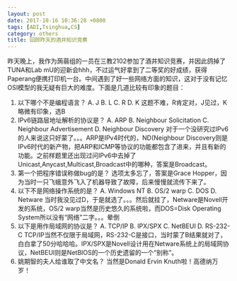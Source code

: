 ```yaml
---
layout: post
date: 2017-10-16 10:36:28 +0800
tags: [ADI,Tsinghua,CS]
category: others
title: 回顾昨天的酒井知识竞赛
---
```


昨天晚上，我作为蒟蒻组的一员在三教2102参加了酒井知识竞赛，并因此鸽掉了TUNA和Lab mU的迎新会hhh，不过运气好拿到了二等奖的好成绩，获得Paperang便携打印机一台。中间遇到了好一些网络方面的知识，这对于没有记忆OSI模型的我无疑有巨大的难度。下面是几道比较有印象的题目：

1. 以下哪个不是编程语言？
   A. J B. L C. R D. K
   这题不难，R肯定对，J见过，K略微有印象，选B  
2. IPv6链路层地址解析的协议是？
   A. ARP B. Neighbour Solicitation C. Neighbour Advertisement D. Neighbour Discovery
   对于一个没研究过IPv6的人来说这只好蒙了。。。ARP是IPv4时代的，ND(Neighbour Discovery则是IPv6时代的新产物，把ARP和ICMP等协议的功能都包含了进来，并且有新的功能。之前样题里还出现过问IPv6中去掉了Unicast,Anycast,Multicast,Broadcast中的哪种，答案是Broadcast。
3. 第一个把程序错误称做bug的是？
	选项太多忘了，答案是Grace Hopper，因为当时一只飞蛾意外飞入了机器导致了故障，后来慢慢就流传下来了。
4. 以下不是网络操作系统的是？
	A. Windows NT B. OS/2 warp C. DOS D. Netware
	当时我没见过D，于是就选了。。。然后就挂了，Netware是Novell开发的系统，OS/2 warp当然是历史悠久的系统啦，而DOS=Disk Operating System所以没有“网络”二字。。。晕倒
5. 以下是用作局域网的协议是？
	A. TCP/IP B. IPX/SPX C. NetBEUI D. RS-232-C
	TCP/IP当然不仅限于局域网，RS-232-C是接口，当时蒙了B结果就对了，白白拿了50分哈哈哈。IPX/SPX是Novell设计用在Netware系统上的局域网协议，NetBEUI则是NetBIOS的一个历史遗留的一个“别称”。
6. 姚期智的夫人给谁取了中文名？
	当然是Donald Ervin Knuth啦！高德纳万岁！
